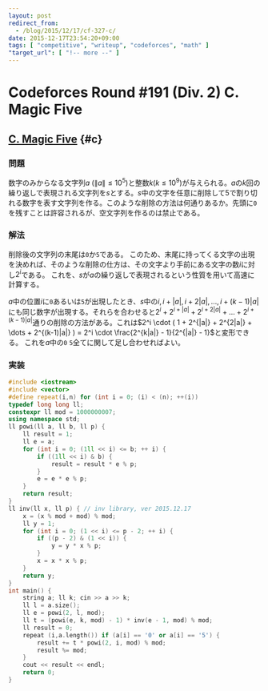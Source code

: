 ```yaml
---
layout: post
redirect_from:
  - /blog/2015/12/17/cf-327-c/
date: 2015-12-17T23:54:20+09:00
tags: [ "competitive", "writeup", "codeforces", "math" ]
"target_url": [ "!-- more --" ]
---
```


# Codeforces Round #191 (Div. 2) C. Magic Five

## [C. Magic Five](http://codeforces.com/contest/327/problem/C) {#c}

### 問題

数字のみからなる文字列$a$ ($\|a\| \le 10^5$)と整数$k$($k \le 10^9$)が与えられる。$a$の$k$回の繰り返しで表現される文字列を$s$とする。$s$中の文字を任意に削除して$5$で割り切れる数字を表す文字列を作る。このような削除の方法は何通りあるか。先頭に`0`を残すことは許容されるが、空文字列を作るのは禁止である。

### 解法

削除後の文字列の末尾は`0`か`5`である。
このため、末尾に持ってくる文字の出現を決めれば、そのような削除の仕方は、その文字より手前にある文字の数$i$に対し$2^i$である。
これを、$s$が$a$の繰り返しで表現されるという性質を用いて高速に計算する。

$a$中の位置$i$に`0`あるいは`5`が出現したとき、$s$中の$i, i+|a|, i+2|a|, \dots, i+(k-1)|a|$にも同じ数字が出現する。それらを合わせると$2^i + 2^{i+|a|} + 2^{i+2|a|} + \dots + 2^{i+(k-1)|a|}$通りの削除の方法がある。これは$2^i \cdot ( 1 + 2^{|a|} + 2^{2|a|} + \dots + 2^{(k-1)|a|} ) = 2^i \cdot \frac{2^{k|a|} - 1}{2^{|a|} - 1}$と変形できる。
これを$a$中の`0` `5`全てに関して足し合わせればよい。

### 実装

``` c++
#include <iostream>
#include <vector>
#define repeat(i,n) for (int i = 0; (i) < (n); ++(i))
typedef long long ll;
constexpr ll mod = 1000000007;
using namespace std;
ll powi(ll a, ll b, ll p) {
    ll result = 1;
    ll e = a;
    for (int i = 0; (1ll << i) <= b; ++ i) {
        if ((1ll << i) & b) {
            result = result * e % p;
        }
        e = e * e % p;
    }
    return result;
}
ll inv(ll x, ll p) { // inv library, ver 2015.12.17
    x = (x % mod + mod) % mod;
    ll y = 1;
    for (int i = 0; (1 << i) <= p - 2; ++ i) {
        if ((p - 2) & (1 << i)) {
            y = y * x % p;
        }
        x = x * x % p;
    }
    return y;
}
int main() {
    string a; ll k; cin >> a >> k;
    ll l = a.size();
    ll e = powi(2, l, mod);
    ll t = (powi(e, k, mod) - 1) * inv(e - 1, mod) % mod;
    ll result = 0;
    repeat (i,a.length()) if (a[i] == '0' or a[i] == '5') {
        result += t * powi(2, i, mod) % mod;
        result %= mod;
    }
    cout << result << endl;
    return 0;
}
```
